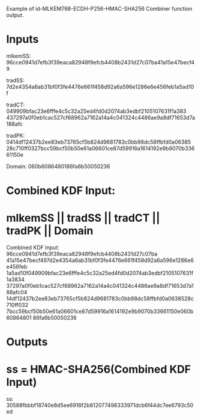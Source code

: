 Example of id-MLKEM768-ECDH-P256-HMAC-SHA256 Combiner function output.

# Inputs
mlkemSS:
96cce0941d7efb3f39eaca82948f9efcb4408b2431d27c07ba41a15e47becf49

tradSS:
7d2e4354a6ab31bf0f3fe4476e661f458d92a6a596e1286e6e456feb1a5ad10f

tradCT:  049909bfac23e6fffe4c5c32a25ed4fd0d2074ab3edbf2105107631f1a383
437297a0f0eb1cac527cf68962a7162a14a4c041324c4486ae9a8df71653d7a188afc

tradPK:  0414df12437b2ee83eb73765cf5b824d9681783c0bb98dc58ffbfd0a06385
28c710ff0327bcc59bcf50b50e61a06601ce87d59916a1614192e9b9070b33661150e

Domain:  060b6086480186fa6b50050236


# Combined KDF Input:
#  mlkemSS || tradSS || tradCT || tradPK || Domain

Combined KDF Input: 96cce0941d7efb3f39eaca82948f9efcb4408b2431d27c07ba
41a15e47becf497d2e4354a6ab31bf0f3fe4476e661f458d92a6a596e1286e6e456feb
1a5ad10f049909bfac23e6fffe4c5c32a25ed4fd0d2074ab3edbf2105107631f1a3834
37297a0f0eb1cac527cf68962a7162a14a4c041324c4486ae9a8df71653d7a188afc04
14df12437b2ee83eb73765cf5b824d9681783c0bb98dc58ffbfd0a0638528c710ff032
7bcc59bcf50b50e61a06601ce87d59916a1614192e9b9070b33661150e060b60864801
86fa6b50050236


# Outputs
# ss = HMAC-SHA256(Combined KDF Input)

ss: 30588fbbbf18740e8d5ee6916f2b812077498333971dcb6f44dc7ee6793c50ed
